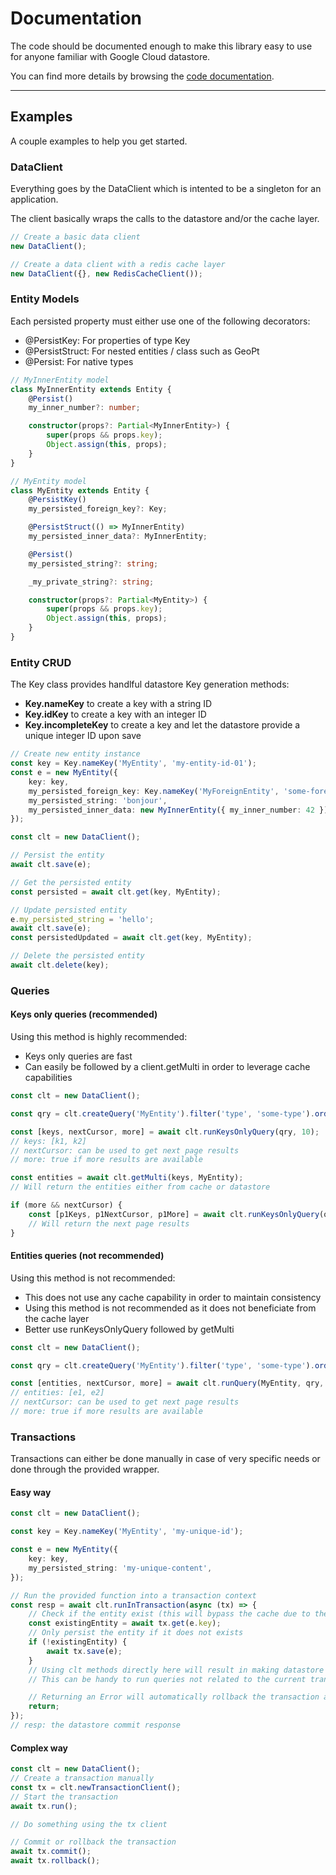 # Documentation

The code should be documented enough to make this library easy to use for anyone familiar with Google Cloud datastore.

You can find more details by browsing the [code documentation](./lib).

---

## Examples

A couple examples to help you get started.

### DataClient

Everything goes by the DataClient which is intented to be a singleton for an application.

The client basically wraps the calls to the datastore and/or the cache layer.

```typescript
// Create a basic data client
new DataClient();

// Create a data client with a redis cache layer
new DataClient({}, new RedisCacheClient());
```

### Entity Models

Each persisted property must either use one of the following decorators:

-   @PersistKey: For properties of type Key
-   @PersistStruct: For nested entities / class such as GeoPt
-   @Persist: For native types

```typescript
// MyInnerEntity model
class MyInnerEntity extends Entity {
    @Persist()
    my_inner_number?: number;

    constructor(props?: Partial<MyInnerEntity>) {
        super(props && props.key);
        Object.assign(this, props);
    }
}

// MyEntity model
class MyEntity extends Entity {
    @PersistKey()
    my_persisted_foreign_key?: Key;

    @PersistStruct(() => MyInnerEntity)
    my_persisted_inner_data?: MyInnerEntity;

    @Persist()
    my_persisted_string?: string;

    _my_private_string?: string;

    constructor(props?: Partial<MyEntity>) {
        super(props && props.key);
        Object.assign(this, props);
    }
}
```

### Entity CRUD

The Key class provides handlful datastore Key generation methods:

-   **Key.nameKey** to create a key with a string ID
-   **Key.idKey** to create a key with an integer ID
-   **Key.incompleteKey** to create a key and let the datastore provide a unique integer ID upon save

```typescript
// Create new entity instance
const key = Key.nameKey('MyEntity', 'my-entity-id-01');
const e = new MyEntity({
    key: key,
    my_persisted_foreign_key: Key.nameKey('MyForeignEntity', 'some-foreign-id'),
    my_persisted_string: 'bonjour',
    my_persisted_inner_data: new MyInnerEntity({ my_inner_number: 42 }),
});

const clt = new DataClient();

// Persist the entity
await clt.save(e);

// Get the persisted entity
const persisted = await clt.get(key, MyEntity);

// Update persisted entity
e.my_persisted_string = 'hello';
await clt.save(e);
const persistedUpdated = await clt.get(key, MyEntity);

// Delete the persisted entity
await clt.delete(key);
```

### Queries

#### Keys only queries (recommended)

Using this method is highly recommended:

-   Keys only queries are fast
-   Can easily be followed by a client.getMulti in order to leverage cache capabilities

```typescript
const clt = new DataClient();

const qry = clt.createQuery('MyEntity').filter('type', 'some-type').order('created_at', { descending: true });

const [keys, nextCursor, more] = await clt.runKeysOnlyQuery(qry, 10);
// keys: [k1, k2]
// nextCursor: can be used to get next page results
// more: true if more results are available

const entities = await clt.getMulti(keys, MyEntity);
// Will return the entities either from cache or datastore

if (more && nextCursor) {
    const [p1Keys, p1NextCursor, p1More] = await clt.runKeysOnlyQuery(qry, 10, nextCursor);
    // Will return the next page results
}
```

#### Entities queries (not recommended)

Using this method is not recommended:

-   This does not use any cache capability in order to maintain consistency
-   Using this method is not recommended as it does not beneficiate from the cache layer
-   Better use runKeysOnlyQuery followed by getMulti

```typescript
const clt = new DataClient();

const qry = clt.createQuery('MyEntity').filter('type', 'some-type').order('created_at', { descending: true });

const [entities, nextCursor, more] = await clt.runQuery(MyEntity, qry, 10);
// entities: [e1, e2]
// nextCursor: can be used to get next page results
// more: true if more results are available
```

### Transactions

Transactions can either be done manually in case of very specific needs or done through the provided wrapper.

#### Easy way

```typescript
const clt = new DataClient();

const key = Key.nameKey('MyEntity', 'my-unique-id');

const e = new MyEntity({
    key: key,
    my_persisted_string: 'my-unique-content',
});

// Run the provided function into a transaction context
const resp = await clt.runInTransaction(async (tx) => {
    // Check if the entity exist (this will bypass the cache due to the transaction context)
    const existingEntity = await tx.get(e.key);
    // Only persist the entity if it does not exists
    if (!existingEntity) {
        await tx.save(e);
    }
    // Using clt methods directly here will result in making datastore and/or cache calls outside the transaction context
    // This can be handy to run queries not related to the current transaction without causing contention or having to worry about transaction limitations

    // Returning an Error will automatically rollback the transaction and raise the same error
    return;
});
// resp: the datastore commit response
```

#### Complex way

```typescript
const clt = new DataClient();
// Create a transaction manually
const tx = clt.newTransactionClient();
// Start the transaction
await tx.run();

// Do something using the tx client

// Commit or rollback the transaction
await tx.commit();
await tx.rollback();
```

